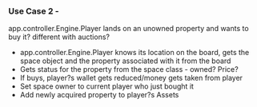 ### Use Case 2 - 
app.controller.Engine.Player lands on an unowned property and wants to buy it? different with auctions?
- app.controller.Engine.Player knows its location on the board, gets the space object and the property associated with it from the board
- Gets status for the property from the space class - owned? Price?
- If buys, player?s wallet gets reduced/money gets taken from player
- Set space owner to current player who just bought it
- Add newly acquired property to player?s Assets
